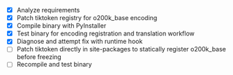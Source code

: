 - [x] Analyze requirements
- [x] Patch tiktoken registry for o200k_base encoding
- [x] Compile binary with PyInstaller
- [x] Test binary for encoding registration and translation workflow
- [x] Diagnose and attempt fix with runtime hook
- [ ] Patch tiktoken directly in site-packages to statically register o200k_base before freezing
- [ ] Recompile and test binary
